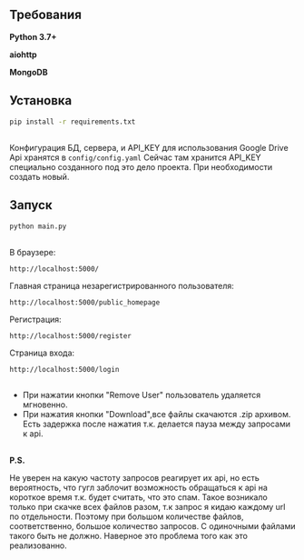 ## Требования

**Python 3.7+**

**aiohttp**

**MongoDB**

## Установка

```bash
pip install -r requirements.txt
```
##

Конфигурация БД, сервера, и API_KEY для использования Google Drive Api хранятся в `config/config.yaml`
Сейчас там хранится API_KEY специально созданного под это дело проекта. При необходимости создать новый.




## Запуск
```bash
python main.py
```
##
В браузере:

    http://localhost:5000/

Главная страница незарегистрированного пользователя:

    http://localhost:5000/public_homepage
    
 Регистрация:
 
    http://localhost:5000/register
  
 Страница входа:
 
    http://localhost:5000/login
  
  ##
  * При нажатии кнопки "Remove User" пользователь удаляется мгновенно.
  * При нажатия кнопки "Download",все файлы скачаются .zip архивом. Есть задержка после нажатия т.к. делается пауза между 
  запросами к api.
    
  ##
  **P.S.**
  
  Не уверен на какую частоту запросов реагирует их api, но есть вероятность,
   что гугл заблочит возможность обращаться к api на короткое время т.к. будет считать, что это спам.
   Такое возникало только при скачке всех файлов разом, т.к запрос я кидаю каждому url по отдельности. Поэтому при
   большом количестве файлов, соответственно, большое количество запросов. С одиночными файлами такого быть не должно. Наверное это проблема того как это реализованно.
    
   


